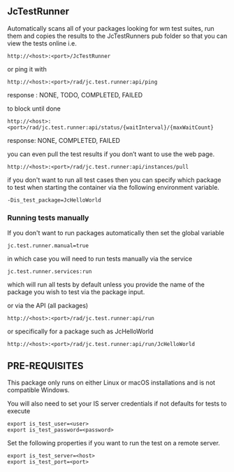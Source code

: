 ## JcTestRunner

Automatically scans all of your packages looking for wm test suites, run them and copies the results to the JcTestRunners pub folder so that you can view the tests online i.e.

```
http://<host>:<port>/JcTestRunner
```

or ping it with
```
http://<host>:<port>/rad/jc.test.runner:api/ping
```

response : NONE, TODO, COMPLETED, FAILED

to block until done
```
http://<host>:<port>/rad/jc.test.runner:api/status/{waitInterval}/{maxWaitCount}
```

response: NONE, COMPLETED, FAILED

you can even pull the test results if you don’t want to use the web page.
```
http://<host>:<port>/rad/jc.test.runner:api/instances/pull 
```

if you don't want to run all test cases then you can specify which package to test when starting the container via the following environment variable.

```
-Dis_test_package=JcHelloWorld
```

### Running tests manually

If you don't want to run packages automatically then set the global variable

```
jc.test.runner.manual=true
```

in which case you will need to run tests manually via the service

```
jc.test.runner.services:run
```

which will run all tests by default unless you provide the name of the package you wish to test
via the package input.

or via the API (all packages)

```
http://<host>:<port>/rad/jc.test.runner:api/run
```

or specifically for a package such as JcHelloWorld
```
http://<host>:<port>/rad/jc.test.runner:api/run/JcHelloWorld
```

## PRE-REQUISITES

This package only runs on either Linux or macOS installations and is not compatible Windows.

You will also need to set your IS server credentials if not defaults for tests to execute
```
export is_test_user=<user>
export is_test_password=<password>
```

Set the following properties if you want to run the test on a remote server.
```
export is_test_server=<host>
export is_test_port=<port>
```